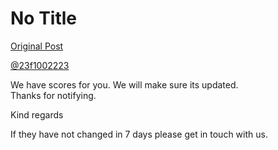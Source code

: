 # No Title

[Original Post](https://discourse.onlinedegree.iitm.ac.in/t/166816/39)

<p><a class="mention" href="/u/23f1002223">@23f1002223</a></p>
<p>We have scores for you. We will make sure its updated.<br>
Thanks for notifying.</p>
<p>Kind regards</p>
<p>If they have not changed in 7 days please get in touch with us.</p>